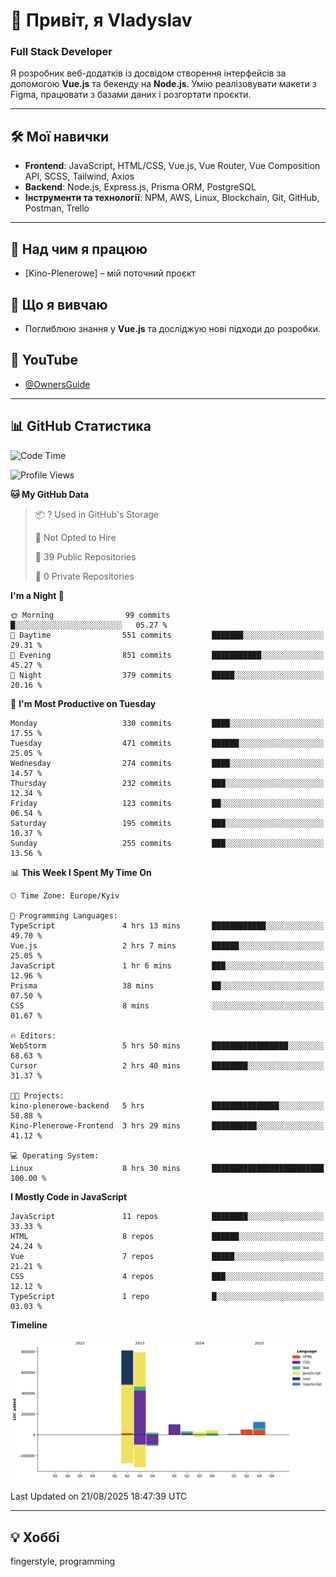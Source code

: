 # 👋 Привіт, я Vladyslav  
### Full Stack Developer  

Я розробник веб-додатків із досвідом створення інтерфейсів за допомогою **Vue.js** та бекенду на **Node.js**. Умію реалізовувати макети з Figma, працювати з базами даних і розгортати проєкти.

---

## 🛠 Мої навички  
- **Frontend**: JavaScript, HTML/CSS, Vue.js, Vue Router, Vue Composition API, SCSS, Tailwind, Axios  
- **Backend**: Node.js, Express.js, Prisma ORM, PostgreSQL  
- **Інструменти та технології**: NPM, AWS, Linux, Blockchain, Git, GitHub, Postman, Trello  

---

## 🔭 Над чим я працюю  
- [Kino-Plenerowe] – мій поточний проєкт

## 🌱 Що я вивчаю  
- Поглиблюю знання у **Vue.js** та досліджую нові підходи до розробки.

## 🎥 YouTube  
- [@OwnersGuide](https://www.youtube.com/@OwnersGuide-)
  
---

## 📊 GitHub Статистика  
<!--START_SECTION:waka-->
![Code Time](http://img.shields.io/badge/Code%20Time-73%20hrs%2032%20mins-blue)

![Profile Views](http://img.shields.io/badge/Profile%20Views-11-blue)

**🐱 My GitHub Data** 

> 📦 ? Used in GitHub's Storage 
 > 
> 🚫 Not Opted to Hire
 > 
> 📜 39 Public Repositories 
 > 
> 🔑 0 Private Repositories 
 > 
**I'm a Night 🦉** 

```text
🌞 Morning                99 commits          █░░░░░░░░░░░░░░░░░░░░░░░░   05.27 % 
🌆 Daytime                551 commits         ███████░░░░░░░░░░░░░░░░░░   29.31 % 
🌃 Evening                851 commits         ███████████░░░░░░░░░░░░░░   45.27 % 
🌙 Night                  379 commits         █████░░░░░░░░░░░░░░░░░░░░   20.16 % 
```
📅 **I'm Most Productive on Tuesday** 

```text
Monday                   330 commits         ████░░░░░░░░░░░░░░░░░░░░░   17.55 % 
Tuesday                  471 commits         ██████░░░░░░░░░░░░░░░░░░░   25.05 % 
Wednesday                274 commits         ████░░░░░░░░░░░░░░░░░░░░░   14.57 % 
Thursday                 232 commits         ███░░░░░░░░░░░░░░░░░░░░░░   12.34 % 
Friday                   123 commits         ██░░░░░░░░░░░░░░░░░░░░░░░   06.54 % 
Saturday                 195 commits         ███░░░░░░░░░░░░░░░░░░░░░░   10.37 % 
Sunday                   255 commits         ███░░░░░░░░░░░░░░░░░░░░░░   13.56 % 
```


📊 **This Week I Spent My Time On** 

```text
🕑︎ Time Zone: Europe/Kyiv

💬 Programming Languages: 
TypeScript               4 hrs 13 mins       ████████████░░░░░░░░░░░░░   49.70 % 
Vue.js                   2 hrs 7 mins        ██████░░░░░░░░░░░░░░░░░░░   25.05 % 
JavaScript               1 hr 6 mins         ███░░░░░░░░░░░░░░░░░░░░░░   12.96 % 
Prisma                   38 mins             ██░░░░░░░░░░░░░░░░░░░░░░░   07.50 % 
CSS                      8 mins              ░░░░░░░░░░░░░░░░░░░░░░░░░   01.67 % 

🔥 Editors: 
WebStorm                 5 hrs 50 mins       █████████████████░░░░░░░░   68.63 % 
Cursor                   2 hrs 40 mins       ████████░░░░░░░░░░░░░░░░░   31.37 % 

🐱‍💻 Projects: 
kino-plenerowe-backend   5 hrs               ███████████████░░░░░░░░░░   58.88 % 
Kino-Plenerowe-Frontend  3 hrs 29 mins       ██████████░░░░░░░░░░░░░░░   41.12 % 

💻 Operating System: 
Linux                    8 hrs 30 mins       █████████████████████████   100.00 % 
```

**I Mostly Code in JavaScript** 

```text
JavaScript               11 repos            ████████░░░░░░░░░░░░░░░░░   33.33 % 
HTML                     8 repos             ██████░░░░░░░░░░░░░░░░░░░   24.24 % 
Vue                      7 repos             █████░░░░░░░░░░░░░░░░░░░░   21.21 % 
CSS                      4 repos             ███░░░░░░░░░░░░░░░░░░░░░░   12.12 % 
TypeScript               1 repo              █░░░░░░░░░░░░░░░░░░░░░░░░   03.03 % 
```



**Timeline**

![Lines of Code chart](https://raw.githubusercontent.com/owner6/owner6/main/assets/bar_graph.png)


 Last Updated on 21/08/2025 18:47:39 UTC
<!--END_SECTION:waka-->




---

## 💡 Хоббі  
fingerstyle, programming  
